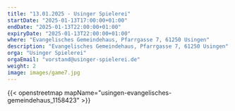 ```yaml
---
title: "13.01.2025 - Usinger Spielerei"
startDate: "2025-01-13T17:00:00+01:00"
endDate: "2025-01-13T22:00:00+01:00"
expiryDate: "2025-01-13T22:00:00+01:00"
where: "Evangelisches Gemeindehaus, Pfarrgasse 7, 61250 Usingen"
description: "Evangelisches Gemeindehaus, Pfarrgasse 7, 61250 Usingen"
orga: "Usinger Spielerei"
orgaEmail: "vorstand@usinger-spielerei.de"
weight: 2
image: images/game7.jpg
---
```

{{< openstreetmap mapName="usingen-evangelisches-gemeindehaus_1158423" >}}
